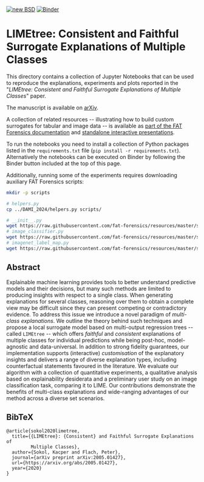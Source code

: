 [![new BSD](https://img.shields.io/github/license/So-Cool/bLIMEy.svg)](https://github.com/So-Cool/bLIMEy/blob/master/LICENCE)
[![Binder](https://mybinder.org/badge_logo.svg)](https://mybinder.org/v2/gh/So-Cool/bLIMEy/master?filepath=ECML-PKDD_2023)

# LIMEtree: Consistent and Faithful Surrogate Explanations of Multiple Classes #

This directory contains a collection of Jupyter Notebooks that can be used to
reproduce the explanations, experiments and plots reported in the
"*LIMEtree: Consistent and Faithful Surrogate Explanations of Multiple Classes*"
paper.

The manuscript is available on [arXiv].

A collection of related resources -- illustrating how to build custom surrogates
for tabular and image data -- is available as
[part of the FAT Forensics documentation][doc] and
[standalone interactive presentations][events].

To run the notebooks you need to install a collection of Python packages listed
in the `requirements.txt` file (`pip install -r requirements.txt`).
Alternatively the notebooks can be executed on Binder by following the Binder
button included at the top of this page.

Additionally, running some of the experiments requires downloading auxiliary
FAT Forensics scripts:

```bash
mkdir -p scripts

# helpers.py
cp ../DAMI_2024/helpers.py scripts/

# __init__.py
wget https://raw.githubusercontent.com/fat-forensics/resources/master/surrogates_overview/scripts/__init__.py -O scripts/__init__.py
# image_classifier.py
wget https://raw.githubusercontent.com/fat-forensics/resources/master/surrogates_overview/scripts/image_classifier.py -O scripts/image_classifier.py
# imagenet_label_map.py
wget https://raw.githubusercontent.com/fat-forensics/resources/master/surrogates_overview/scripts/imagenet_label_map.py -O scripts/imagenet_label_map.py
```

## Abstract ##

Explainable machine learning provides tools to better understand predictive
models and their decisions, but many such methods are limited to producing
insights with respect to a single class.
When generating explanations for several classes, reasoning over them to
obtain a complete view may be difficult since they can present competing or
contradictory evidence.
To address this issue we introduce a novel paradigm of
*multi-class explanations*.
We outline the theory behind such techniques and propose a local surrogate
model based on multi-output regression trees -- called `LIMEtree` -- which
offers *faithful* and *consistent* explanations of multiple classes for
individual predictions while being post-hoc, model-agnostic and data-universal.
In addition to strong fidelity guarantees, our implementation supports
(interactive) *customisation* of the explanatory insights and delivers a range
of diverse explanation types, including counterfactual statements favoured in
the literature.
We evaluate our algorithm with a collection of quantitative experiments, a
qualitative analysis based on explainability desiderata and a preliminary user
study on an image classification task, comparing it to LIME.
Our contributions demonstrate the benefits of multi-class explanations and
wide-ranging advantages of our method across a diverse set scenarios.

## BibTeX ##

```
@article{sokol2020limetree,
  title={{LIMEtree}: {Consistent} and Faithful Surrogate Explanations of
         Multiple Classes},
  author={Sokol, Kacper and Flach, Peter},
  journal={arXiv preprint arXiv:2005.01427},
  url={https://arxiv.org/abs/2005.01427},
  year={2020}
}
```

[arXiv]: https://arxiv.org/abs/2005.01427
[doc]: https://fat-forensics.org/how_to/index.html#transparency-how-to
[events]: https://events.fat-forensics.org
